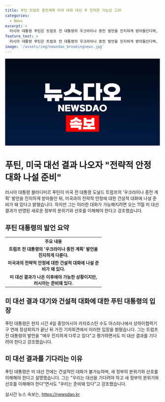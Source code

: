```yaml
---
title: 푸틴 트럼프 종전계획 미국 대화 대선 후 진지한 가능성 고려
categories:
  - News
excerpt: >
  러시아 대통령 푸틴은 트럼프 전 대통령의 우크라이나 종전 발언을 진지하게 받아들인다며, 미 대선 결과 이후 전략적 안정에 대한 건설적 대화를 준비 중이라고 밝혔습니다. 푸틴은 트럼프의 발언을 진지하게 다룬다며, 대선 결과를 기다려야 하지만 준비는 되어 있다고 강조했습니다. 협력기구 회의에서 발언한 것으로, 푸틴은 트럼프와 바이든의 토론을 주의깊게 보지 않았다고 설명했습니다.
feature_text: >
  러시아 대통령 푸틴은 트럼프 전 대통령의 우크라이나 종전 발언을 진지하게 받아들인다며, 미 대선 결과 이후 전략적 안정에 대한 건설적 대화를 준비 중이라고 밝혔습니다. 푸틴은 트럼프의 발언을 진지하게 다룬다며, 대선 결과를 기다려야 하지만 준비는 되어 있다고 강조했습니다. 협력기구 회의에서 발언한 것으로, 푸틴은 트럼프와 바이든의 토론을 주의깊게 보지 않았다고 설명했습니다.
image: '/assets/img/newsdao_breakingnews.jpg'
---
```


<p><img src="/assets/img/newsdao_breakingnews.jpg" alt="firstkoreanews 속보" /></p>

<h1>푸틴, 미국 대선 결과 나오자 "전략적 안정 대화 나설 준비"</h1>

<p data-ke-size="size16">러시아 대통령 블라디미르 푸틴이 미국 전 대통령 도널드 트럼프의 '우크라이나 종전 계획' 발언을 진지하게 받아들인 뒤, 미국과의 전략적 안정에 대한 건설적 대화에 나설 준비가 돼 있다고 밝혔습니다. 하지만 그는 이러한 대화가 가능해지려면 오는 11월 미 대선 결과가 반영된 새로운 정부의 분위기와 선호를 이해해야 한다고 강조했습니다.</p>

<h2 data-ke-size="size26">푸틴 대통령의 발언 요약</h2>

<table>
    <tr>
        <td style="text-align: center; width: 300px;"><b>주요 내용</b></td>
    </tr>
    <tr>
        <td style="text-align: center; height: 17px;"><b>트럼프 전 대통령의 '우크라이나 종전 계획' 발언을 진지하게 다룬다.</b></td>
    </tr>
    <tr>
        <td style="text-align: center; height: 17px;"><b>미국과의 전략적 안정에 대한 건설적 대화에 나설 준비가 돼 있다.</b></td>
    </tr>
    <tr>
        <td style="text-align: center; height: 17px;"><b>미 대선 결과가 나온 이후에야 가능한 상황이지만, 러시아는 준비돼 있다.</b></td>
    </tr>
</table>

<h2 data-ke-size="size26">미 대선 결과 대기와 건설적 대화에 대한 푸틴 대통령의 입장</h2>

<p data-ke-size="size16">푸틴 대통령은 현지 시간 4일 중앙아시아 카자흐스탄 수도 아스타나에서 상하이협력기구 연례 정상회의가 끝난 뒤 가진 기자회견에서 이러한 입장을 밝혔습니다. 그는 트럼프 전 대통령의 발언을 "매우 진지하게 다루고 있다"고 평가하면서도 미 대선 결과를 기다려야 한다고 강조했습니다.</p>

<h2 data-ke-size="size26">미 대선 결과를 기다리는 이유</h2>

<p data-ke-size="size16">푸틴 대통령은 미 대선 전에는 건설적인 대화가 불가능하며, 새 정부의 분위기와 선호를 이해해야 한다고 설명했습니다. 그는 "우리는 대선을 기다려야 하고 새 정부의 분위기와 선호를 이해해야 한다"면서도 "우리는 준비돼 있다"고 강조했습니다.</p>
실시간 뉴스 속보는, <a href="https://newsdao.kr" rel="dofollow">https://newsdao.kr</a>



